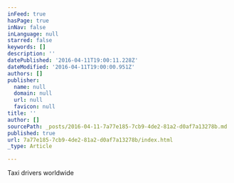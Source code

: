 ```yaml
---
inFeed: true
hasPage: true
inNav: false
inLanguage: null
starred: false
keywords: []
description: ''
datePublished: '2016-04-11T19:00:11.228Z'
dateModified: '2016-04-11T19:00:00.951Z'
authors: []
publisher:
  name: null
  domain: null
  url: null
  favicon: null
title: ''
author: []
sourcePath: _posts/2016-04-11-7a77e185-7cb9-4de2-81a2-d0af7a13278b.md
published: true
url: 7a77e185-7cb9-4de2-81a2-d0af7a13278b/index.html
_type: Article

---
```

Taxi drivers worldwide